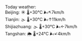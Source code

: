 Today weather:  
Beijing: ☀️   🌡️+30°C 🌬️↖7km/h  
Tianjin: 🌫  🌡️+30°C 🌬️↑11km/h  
Shijiazhuang: 🌫  🌡️+30°C 🌬️←7km/h  
Tangshan: 🌦   🌡️+24°C 🌬️↙4km/h  
